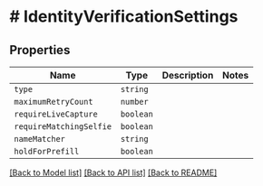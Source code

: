 # # IdentityVerificationSettings



## Properties

Name | Type | Description | Notes
------------ | ------------- | ------------- | -------------
| `type` | ```string``` |   |  |
| `maximumRetryCount` | ```number``` |   |  |
| `requireLiveCapture` | ```boolean``` |   |  |
| `requireMatchingSelfie` | ```boolean``` |   |  |
| `nameMatcher` | ```string``` |   |  |
| `holdForPrefill` | ```boolean``` |   |  |

[[Back to Model list]](../README.md#models) [[Back to API list]](../README.md#api-endpoints) [[Back to README]](../README.md)
